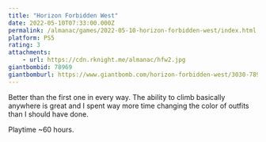 ```yaml
---
title: "Horizon Forbidden West"
date: 2022-05-10T07:33:00.000Z
permalink: /almanac/games/2022-05-10-horizon-forbidden-west/index.html
platform: PS5
rating: 3
attachments: 
    - url: https://cdn.rknight.me/almanac/hfw2.jpg
giantbombid: 78969
giantbomburl: https://www.giantbomb.com/horizon-forbidden-west/3030-78969/
---
```


Better than the first one in every way. The ability to climb basically anywhere is great and I spent way more time changing the color of outfits than I should have done. 

Playtime ~60 hours.